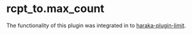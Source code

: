 # rcpt\_to.max\_count

The functionality of this plugin was integrated in to [haraka-plugin-limit](https://github.com/haraka/haraka-plugin-limit).
